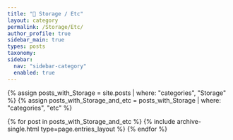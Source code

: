 ```yaml
---
title: "🧰 Storage / Etc"
layout: category
permalink: /Storage/Etc/
author_profile: true
sidebar_main: true
types: posts
taxonomy:
sidebar:
  nav: "sidebar-category"
  enabled: true
---
```


{% assign posts_with_Storage = site.posts | where: "categories", "Storage" %}
{% assign posts_with_Storage_and_etc = posts_with_Storage | where: "categories", "etc" %}

{% for post in posts_with_Storage_and_etc %}
  {% include archive-single.html type=page.entries_layout %}
{% endfor %}

